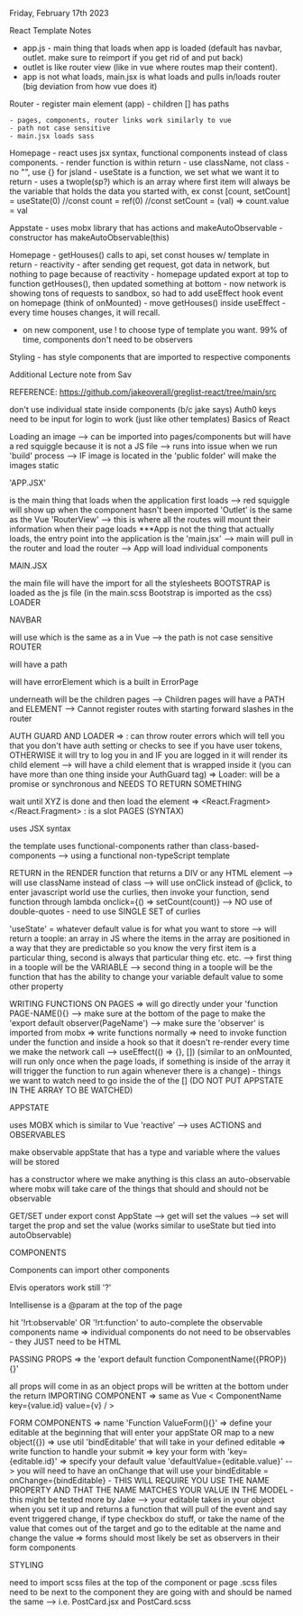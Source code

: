 Friday, February 17th 2023

React Template Notes
  - app.js - main thing that loads when app is loaded (default has navbar, outlet. make sure to reimport if you get rid of and put back)
  -  outlet is like router view (like in vue where routes map their content).
  - app is not what loads, main.jsx is what loads and pulls in/loads router (big deviation from how vue does it)
  
  Router 
    - register main element (app)
    - children [] has paths 

    - pages, components, router links work similarly to vue
    - path not case sensitive
    - main.jsx loads sass 

  Homepage 
    - react uses jsx syntax, functional components instead of class components. 
    - render function is within return
    - use className, not class
    - no "", use {} for jsland
    - useState is a function, we set what we want it to return
      - uses a twople(sp?) which is an array where first item will always be the variable that holds the data you started with,
      ex
      const [count, setCount] = useState(0)
      //const count = ref(0)
      //const setCount = (val) => count.value = val

  Appstate
    - uses mobx library that has actions and makeAutoObservable
    - constructor has makeAutoObservable(this)
    
  Homepage
    - getHouses() calls to api, set const houses w/ template in return
    - reactivity - after sending get request, got data in network, but nothing to page because of reactivity
    - homepage updated export at top to function getHouses(), then updated something at bottom
    - now network is showing tons of requests to sandbox, so had to add useEffect hook event on homepage (think of onMounted)
    - move getHouses() inside useEffect 
    - every time houses changes, it will recall. 

  * on new component, use ! to choose type of template you want.
  99% of time, components don't need to be observers

  Styling
    - has style components that are imported to respective components
    


    
Additional Lecture note from Sav

REFERENCE: https://github.com/jakeoverall/greglist-react/tree/main/src

don't use individual state inside components (b/c jake says)
Auth0 keys need to be input for login to work (just like other templates)
Basics of React

Loading an image --> can be imported into pages/components but will have a red squiggle because it is not a JS file --> runs into issue when we run 'build' process
--> IF image is located in the 'public folder' will make the images static

'APP.JSX'

is the main thing that loads when the application first loads --> red squiggle will show up when the component hasn't been imported
'Outlet' is the same as the Vue 'RouterView' --> this is where all the routes will mount their information when their page loads
***App is not the thing that actually loads, the entry point into the application is the 'main.jsx' --> main will pull in the router and load the router --> App will load individual components

MAIN.JSX

the main file will have the import for all the stylesheets
BOOTSTRAP is loaded as the js file (in the main.scss Bootstrap is imported as the css)
LOADER

NAVBAR

will use which is the same as a in Vue --> the path is not case sensitive
ROUTER

will have a path

will have errorElement which is a built in ErrorPage

underneath will be the children pages --> Children pages will have a PATH and ELEMENT --> Cannot register routes with starting forward slashes in the router

AUTH GUARD AND LOADER => : can throw router errors which will tell you that you don't have auth setting or checks to see if you have user tokens, OTHERWISE it will try to log you in and IF you are logged in it will render its child element --> will have a child element that is wrapped inside it (you can have more than one thing inside your AuthGuard tag) => Loader: will be a promise or synchronous and NEEDS TO RETURN SOMETHING

wait until XYZ is done and then load the element => <React.Fragment></React.Fragment> : is a slot
PAGES (SYNTAX)

uses JSX syntax

the template uses functional-components rather than class-based-components --> using a functional non-typeScript template

RETURN in the RENDER function that returns a DIV or any HTML element --> will use className instead of class --> will use onClick instead of @click, to enter javascript world use the curlies, then invoke your function, send function through lambda onclick={() => setCount(count)} --> NO use of double-quotes - need to use SINGLE SET of curlies

'useState' = whatever default value is for what you want to store --> will return a toople: an array in JS where the items in the array are positioned in a way that they are predictable so you know the very first item is a particular thing, second is always that particular thing etc. etc. --> first thing in a toople will be the VARIABLE --> second thing in a toople will be the function that has the ability to change your variable default value to some other property

WRITING FUNCTIONS ON PAGES => will go directly under your 'function PAGE-NAME(){} --> make sure at the bottom of the page to make the 'export default observer(PageName') --> make sure the 'observer' is imported from mobx => write functions normally => need to invoke function under the function and inside a hook so that it doesn't re-render every time we make the network call --> useEffect(() => {}, []) (similar to an onMounted, will run only once when the page loads, if something is inside of the array it will trigger the function to run again whenever there is a change) - things we want to watch need to go inside the of the [] (DO NOT PUT APPSTATE IN THE ARRAY TO BE WATCHED)

APPSTATE

uses MOBX which is similar to Vue 'reactive' --> uses ACTIONS and OBSERVABLES

make observable appState that has a type and variable where the values will be stored

has a constructor where we make anything is this class an auto-observable where mobx will take care of the things that should and should not be observable

GET/SET under export const AppState --> get will set the values --> set will target the prop and set the value (works similar to useState but tied into autoObservable)

COMPONENTS

Components can import other components

Elvis operators work still '?'

Intellisense is a @param at the top of the page

hit '!rt:observable' OR '!rt:function' to auto-complete the observable components name => individual components do not need to be observables - they JUST need to be HTML

PASSING PROPS => the 'export default function ComponentName({PROP}){}'

all props will come in as an object
props will be written at the bottom under the return
IMPORTING COMPONENT => same as Vue < ComponentName key={value.id} value={v} / >

FORM COMPONENTS => name 'Function ValueForm(){}' => define your editable at the beginning that will enter your appState OR map to a new object({}) => use util 'bindEditable' that will take in your defined editable => write function to handle your submit => key your form with 'key={editable.id}' => specify your default value 'defaultValue={editable.value}' --> you will need to have an onChange that will use your bindEditable = onChange={bindEditable} - THIS WILL REQUIRE YOU USE THE NAME PROPERTY AND THAT THE NAME MATCHES YOUR VALUE IN THE MODEL - this might be tested more by Jake --> your editable takes in your object when you set it up and returns a function that will pull of the event and say event triggered change, if type checkbox do stuff, or take the name of the value that comes out of the target and go to the editable at the name and change the value => forms should most likely be set as observers in their form components

STYLING

need to import scss files at the top of the component or page
.scss files need to be next to the component they are going with and should be named the same --> i.e. PostCard.jsx and PostCard.scss
